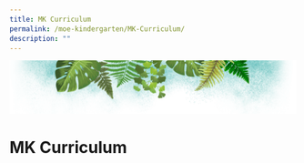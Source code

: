 ```yaml
---
title: MK Curriculum
permalink: /moe-kindergarten/MK-Curriculum/
description: ""
---
```

![](/images/Banner.png)

# MK Curriculum